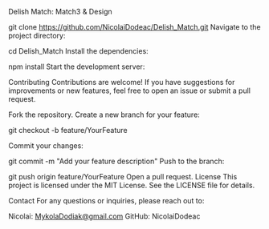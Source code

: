 Delish Match: Match3 & Design

git clone https://github.com/NicolaiDodeac/Delish_Match.git Navigate to the
project directory:

cd Delish_Match Install the dependencies:

npm install Start the development server:

Contributing Contributions are welcome! If you have suggestions for improvements
or new features, feel free to open an issue or submit a pull request.

Fork the repository. Create a new branch for your feature:

git checkout -b feature/YourFeature

Commit your changes:

git commit -m "Add your feature description" Push to the branch:

git push origin feature/YourFeature Open a pull request. License This project is
licensed under the MIT License. See the LICENSE file for details.

Contact For any questions or inquiries, please reach out to:

Nicolai: MykolaDodiak@gmail.com GitHub: NicolaiDodeac
